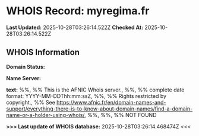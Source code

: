 # WHOIS Record: myregima.fr

**Last Updated:** 2025-10-28T03:26:14.522Z
**Checked At:** 2025-10-28T03:26:14.522Z

## WHOIS Information

**Domain Status:** 

**Name Server:** 

**text:** %%, %% This is the AFNIC Whois server., %%, %% complete date format: YYYY-MM-DDThh:mm:ssZ, %%, %% Rights restricted by copyright., %% See https://www.afnic.fr/en/domain-names-and-support/everything-there-is-to-know-about-domain-names/find-a-domain-name-or-a-holder-using-whois/, %%, %%, %% NOT FOUND

**>>> Last update of WHOIS database:** 2025-10-28T03:26:14.468474Z <<<

